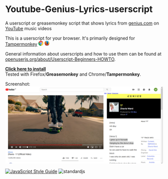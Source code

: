 # Youtube-Genius-Lyrics-userscript
A userscript or greasemonkey script that shows lyrics from [genius.com](https://genius.com/) on [YouTube](https://www.youtube.com/) music videos

This is a userscript for your browser. It's primarily designed for
[Tampermonkey](https://www.tampermonkey.net/) ![Chrome logo](https://raw.githubusercontent.com/OpenUserJS/OpenUserJS.org/master/public/images/ua/chrome16.png) ![Firefox logo](https://raw.githubusercontent.com/OpenUserJS/OpenUserJS.org/master/public/images/ua/firefox16.png)

General information about userscripts and how to use them can be found at [openuserjs.org/about/Userscript-Beginners-HOWTO](https://openuserjs.org/about/Userscript-Beginners-HOWTO).


[**Click here to install**](https://openuserjs.org/install/cuzi/Youtube_Genius_Lyrics.user.js)  
Tested with Firefox/**Greasemonkey** and Chrome/**Tampermonkey**.

Screenshot:
![Screenshot of youtube music video with lyrics](screenshot.png)


[![JavaScript Style Guide](https://img.shields.io/badge/code_style-standard-brightgreen.svg)](https://standardjs.com)  ![standardjs](https://github.com/cvzi/Youtube-Genius-Lyrics-userscript/workflows/standardjs/badge.svg)
